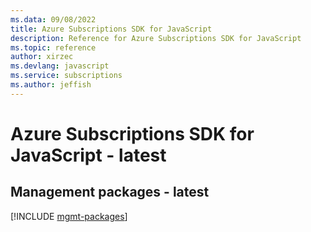 ```yaml
---
ms.data: 09/08/2022
title: Azure Subscriptions SDK for JavaScript
description: Reference for Azure Subscriptions SDK for JavaScript
ms.topic: reference
author: xirzec
ms.devlang: javascript
ms.service: subscriptions
ms.author: jeffish
---
```

# Azure Subscriptions SDK for JavaScript - latest

## Management packages - latest
[!INCLUDE [mgmt-packages](subscriptions-mgmt-index.md)]